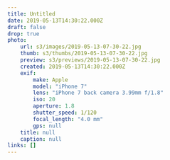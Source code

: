 ```yaml
---
title: Untitled
date: 2019-05-13T14:30:22.000Z
draft: false
drop: true
photo:
    url: s3/images/2019-05-13-07-30-22.jpg
    thumb: s3/thumbs/2019-05-13-07-30-22.jpg
    preview: s3/previews/2019-05-13-07-30-22.jpg
    created: 2019-05-13T14:30:22.000Z
    exif:
        make: Apple
        model: "iPhone 7"
        lens: "iPhone 7 back camera 3.99mm f/1.8"
        iso: 20
        aperture: 1.8
        shutter_speed: 1/120
        focal_length: "4.0 mm"
        gps: null
    title: null
    caption: null
links: []
---
```

